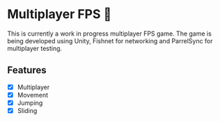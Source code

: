 # Multiplayer FPS 🔫

This is currently a work in progress multiplayer FPS game. The game is being developed using Unity, Fishnet for networking and ParrelSync for multiplayer testing.

## Features

- [x] Multiplayer
- [x] Movement
- [x] Jumping
- [x] Sliding
